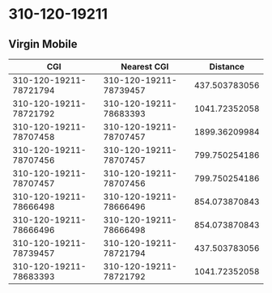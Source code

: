 # 310-120-19211
## Virgin Mobile


| CGI | Nearest CGI | Distance |
|-----|-------------|----------|
| 310-120-19211-78721794 | 310-120-19211-78739457 | 437.503783056 |
| 310-120-19211-78721792 | 310-120-19211-78683393 | 1041.72352058 |
| 310-120-19211-78707458 | 310-120-19211-78707457 | 1899.36209984 |
| 310-120-19211-78707456 | 310-120-19211-78707457 | 799.750254186 |
| 310-120-19211-78707457 | 310-120-19211-78707456 | 799.750254186 |
| 310-120-19211-78666498 | 310-120-19211-78666496 | 854.073870843 |
| 310-120-19211-78666496 | 310-120-19211-78666498 | 854.073870843 |
| 310-120-19211-78739457 | 310-120-19211-78721794 | 437.503783056 |
| 310-120-19211-78683393 | 310-120-19211-78721792 | 1041.72352058 |
